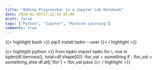 ```yaml
---
title: "Adding Progressbar to a Jupyter Lab Notebook"
date: 2020-02-05T17:22:55-05:00
draft: false
tags: ["Python", "Jupyter", "Machine Learning"]
comments: true
---
```



{{< highlight bash >}}
pip3 install tqdm --user
{{< / highlight >}}

{{< highlight python >}}
from tqdm import tqdm
for i, row in tqdm(df.iterrows(), total=df.shape[0]):
    ifor_val = something
    if <condition>:
        ifor_val = something_else
    df.at[i,'ifor'] = ifor_val
    pass
{{< / highlight >}}
